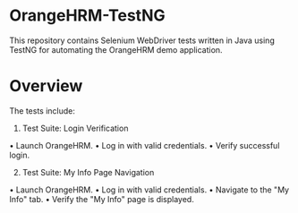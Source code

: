 # OrangeHRM-TestNG

This repository contains Selenium WebDriver tests written in Java using TestNG for automating the OrangeHRM demo application.

# Overview
The tests include:

1. Test Suite: Login Verification

• Launch OrangeHRM.
• Log in with valid credentials.
• Verify successful login.

2. Test Suite: My Info Page Navigation
   
• Launch OrangeHRM.
• Log in with valid credentials.
• Navigate to the "My Info" tab.
• Verify the "My Info" page is displayed.
